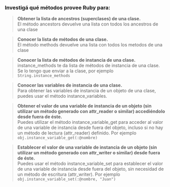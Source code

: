 ### Investigá qué métodos provee Ruby para: ###

>**Obtener la lista de ancestros (superclases) de una clase.**  
El método ancestors devuelve una lista con todos los ancestros de una clase  
  
>**Conocer la lista de métodos de una clase.**  
El método methods devuelve una lista con todos los metodos de una clase  
  
>**Conocer la lista de métodos de instancia de una clase.**  
instance_methods te da lista de métodos de instancia de una clase. Se lo tengo que enviar a la clase, por ejemplo
`String.instance_methods`  
  
>**Conocer las variables de instancia de una clase.**  
Para obtener las variables de instancia de un objeto de una clase, puedes usar el método instance_variables.  
  
>**Obtener el valor de una variable de instancia de un objeto (sin utilizar un método generado con attr_reader o similar) accediéndolo desde fuera de éste.**  
Puedes utilizar el método instance_variable_get para acceder al valor de una variable de instancia desde fuera del objeto, incluso si no hay un método de lectura (attr_reader) definido. Por ejemplo `obj.instance_variable_get(:@nombre)`  
  
>**Establecer el valor de una variable de instancia de un objeto (sin utilizar un método generado con attr_writer o similar) desde fuera de éste.**  
Puedes usar el método instance_variable_set para establecer el valor de una variable de instancia desde fuera del objeto, sin necesidad de un método de escritura (attr_writer). Por ejemplo `obj.instance_variable_set(:@nombre, "Juan")`  